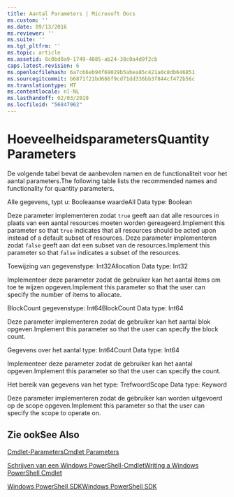 ```yaml
---
title: Aantal Parameters | Microsoft Docs
ms.custom: ''
ms.date: 09/13/2016
ms.reviewer: ''
ms.suite: ''
ms.tgt_pltfrm: ''
ms.topic: article
ms.assetid: 8c0bd8a9-1749-4885-ab24-38c0a4d9f2cb
caps.latest.revision: 6
ms.openlocfilehash: 6a7c66eb94f69029b5abea85c421a0c8db646851
ms.sourcegitcommit: b6871f21bd666f9cd71dd336bb3f844cf472b56c
ms.translationtype: MT
ms.contentlocale: nl-NL
ms.lasthandoff: 02/03/2019
ms.locfileid: "56847962"
---
```

# <a name="quantity-parameters"></a><span data-ttu-id="a5cf2-102">Hoeveelheidsparameters</span><span class="sxs-lookup"><span data-stu-id="a5cf2-102">Quantity Parameters</span></span>

<span data-ttu-id="a5cf2-103">De volgende tabel bevat de aanbevolen namen en de functionaliteit voor het aantal parameters.</span><span class="sxs-lookup"><span data-stu-id="a5cf2-103">The following table lists the recommended names and functionality for quantity parameters.</span></span>

<span data-ttu-id="a5cf2-104">Alle gegevens, typt u: Booleaanse waarde</span><span class="sxs-lookup"><span data-stu-id="a5cf2-104">All Data type: Boolean</span></span>

<span data-ttu-id="a5cf2-105">Deze parameter implementeren zodat `true` geeft aan dat alle resources in plaats van een aantal resources moeten worden gereageerd.</span><span class="sxs-lookup"><span data-stu-id="a5cf2-105">Implement this parameter so that `true` indicates that all resources should be acted upon instead of a default subset of resources.</span></span> <span data-ttu-id="a5cf2-106">Deze parameter implementeren zodat `false` geeft aan dat een subset van de resources.</span><span class="sxs-lookup"><span data-stu-id="a5cf2-106">Implement this parameter so that `false` indicates a subset of the resources.</span></span>

<span data-ttu-id="a5cf2-107">Toewijzing van gegevenstype: Int32</span><span class="sxs-lookup"><span data-stu-id="a5cf2-107">Allocation Data type: Int32</span></span>

<span data-ttu-id="a5cf2-108">Implementeer deze parameter zodat de gebruiker kan het aantal items om toe te wijzen opgeven.</span><span class="sxs-lookup"><span data-stu-id="a5cf2-108">Implement this parameter so that the user can specify the number of items to allocate.</span></span>

<span data-ttu-id="a5cf2-109">BlockCount gegevenstype: Int64</span><span class="sxs-lookup"><span data-stu-id="a5cf2-109">BlockCount Data type: Int64</span></span>

<span data-ttu-id="a5cf2-110">Deze parameter implementeren zodat de gebruiker kan het aantal blok opgeven.</span><span class="sxs-lookup"><span data-stu-id="a5cf2-110">Implement this parameter so that the user can specify the block count.</span></span>

<span data-ttu-id="a5cf2-111">Gegevens over het aantal type: Int64</span><span class="sxs-lookup"><span data-stu-id="a5cf2-111">Count Data type: Int64</span></span>

<span data-ttu-id="a5cf2-112">Implementeer deze parameter zodat de gebruiker kan het aantal opgeven.</span><span class="sxs-lookup"><span data-stu-id="a5cf2-112">Implement this parameter so that the user can specify the count.</span></span>

<span data-ttu-id="a5cf2-113">Het bereik van gegevens van het type: Trefwoord</span><span class="sxs-lookup"><span data-stu-id="a5cf2-113">Scope Data type: Keyword</span></span>

<span data-ttu-id="a5cf2-114">Deze parameter implementeren zodat de gebruiker kan worden uitgevoerd op de scope opgeven.</span><span class="sxs-lookup"><span data-stu-id="a5cf2-114">Implement this parameter so that the user can specify the scope to operate on.</span></span>

## <a name="see-also"></a><span data-ttu-id="a5cf2-115">Zie ook</span><span class="sxs-lookup"><span data-stu-id="a5cf2-115">See Also</span></span>

[<span data-ttu-id="a5cf2-116">Cmdlet-Parameters</span><span class="sxs-lookup"><span data-stu-id="a5cf2-116">Cmdlet Parameters</span></span>](./cmdlet-parameters.md)

[<span data-ttu-id="a5cf2-117">Schrijven van een Windows PowerShell-Cmdlet</span><span class="sxs-lookup"><span data-stu-id="a5cf2-117">Writing a Windows PowerShell Cmdlet</span></span>](./writing-a-windows-powershell-cmdlet.md)

[<span data-ttu-id="a5cf2-118">Windows PowerShell SDK</span><span class="sxs-lookup"><span data-stu-id="a5cf2-118">Windows PowerShell SDK</span></span>](../windows-powershell-reference.md)

